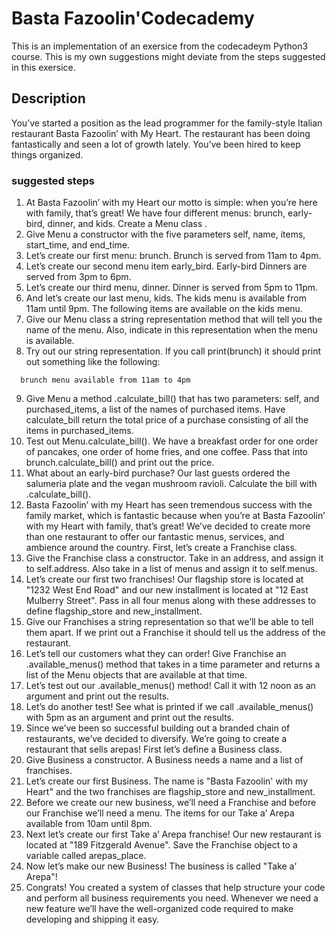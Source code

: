 # Basta Fazoolin'Codecademy
This is an implementation of an exersice from the codecadeym Python3 course. This is my own suggestions might deviate from the steps suggested in this exersice. 
## Description
You’ve started a position as the lead programmer for the family-style Italian restaurant Basta Fazoolin’ with My Heart. The restaurant has been doing fantastically and seen a lot of growth lately. You’ve been hired to keep things organized.
### suggested steps
1. At Basta Fazoolin’ with my Heart our motto is simple: when you’re here with family, that’s great! We have four different menus: brunch, early-bird, dinner, and kids. Create a Menu class .
2. Give Menu a constructor with the five parameters self, name, items, start_time, and end_time.
3. Let’s create our first menu: brunch. Brunch is served from 11am to 4pm. 
4. Let’s create our second menu item early_bird. Early-bird Dinners are served from 3pm to 6pm. 
5. Let’s create our third menu, dinner. Dinner is served from 5pm to 11pm. 
6. And let’s create our last menu, kids. The kids menu is available from 11am until 9pm. The following items are available on the kids menu.
7. Give our Menu class a string representation method that will tell you the name of the menu. Also, indicate in this representation when the menu is available.
8. Try out our string representation. If you call print(brunch) it should print out something like the following:
```
  brunch menu available from 11am to 4pm
```
9. Give Menu a method .calculate_bill() that has two parameters: self, and purchased_items, a list of the names of purchased items. Have calculate_bill return the total price of a purchase consisting of all the items in purchased_items.
10. Test out Menu.calculate_bill(). We have a breakfast order for one order of pancakes, one order of home fries, and one coffee. Pass that into brunch.calculate_bill() and print out the price.
11. What about an early-bird purchase? Our last guests ordered the salumeria plate and the vegan mushroom ravioli. Calculate the bill with .calculate_bill().
12. Basta Fazoolin’ with my Heart has seen tremendous success with the family market, which is fantastic because when you’re at Basta Fazoolin’ with my Heart with family, that’s great! We’ve decided to create more than one restaurant to offer our fantastic menus, services, and ambience around the country. First, let’s create a Franchise class.
13. Give the Franchise class a constructor. Take in an address, and assign it to self.address. Also take in a list of menus and assign it to self.menus.
14. Let’s create our first two franchises! Our flagship store is located at "1232 West End Road" and our new installment is located at "12 East Mulberry Street". Pass in all four menus along with these addresses to define flagship_store and new_installment.
15. Give our Franchises a string representation so that we’ll be able to tell them apart. If we print out a Franchise it should tell us the address of the restaurant.
16. Let’s tell our customers what they can order! Give Franchise an .available_menus() method that takes in a time parameter and returns a list of the Menu objects that are available at that time.
17. Let’s test out our .available_menus() method! Call it with 12 noon as an argument and print out the results.
18. Let’s do another test! See what is printed if we call .available_menus() with 5pm as an argument and print out the results.
19. Since we’ve been so successful building out a branded chain of restaurants, we’ve decided to diversify. We’re going to create a restaurant that sells arepas! First let’s define a Business class.
20. Give Business a constructor. A Business needs a name and a list of franchises.
21. Let’s create our first Business. The name is "Basta Fazoolin' with my Heart" and the two franchises are flagship_store and new_installment.
22. Before we create our new business, we’ll need a Franchise and before our Franchise we’ll need a menu. The items for our Take a’ Arepa available from 10am until 8pm.
23. Next let’s create our first Take a’ Arepa franchise! Our new restaurant is located at "189 Fitzgerald Avenue". Save the Franchise object to a variable called arepas_place.
24. Now let’s make our new Business! The business is called "Take a' Arepa"!
25. Congrats! You created a system of classes that help structure your code and perform all business requirements you need. Whenever we need a new feature we’ll have the well-organized code required to make developing and shipping it easy.



